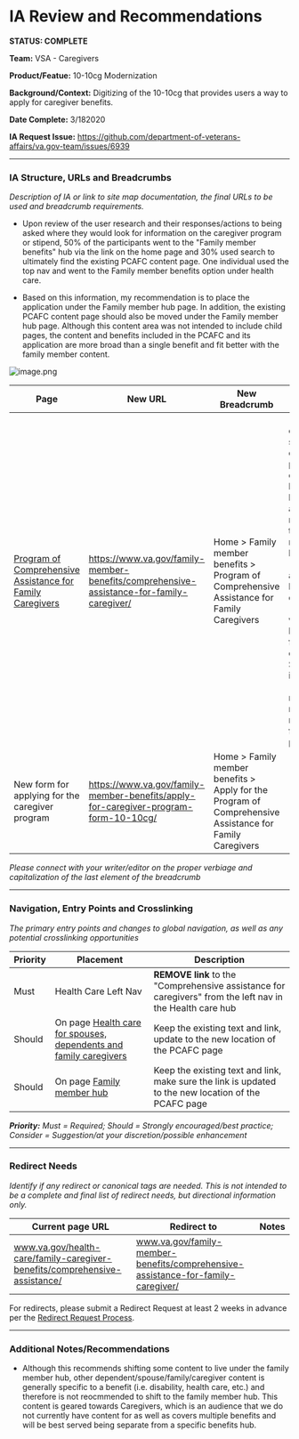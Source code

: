 # IA Review and Recommendations
**STATUS: COMPLETE**

**Team:** VSA - Caregivers

**Product/Featue:** 10-10cg Modernization

**Background/Context:** Digitizing of the 10-10cg that provides users a way to apply for caregiver benefits. 

**Date Complete:** 3/182020

**IA Request Issue:**  https://github.com/department-of-veterans-affairs/va.gov-team/issues/6939

<hr>

### IA Structure, URLs and Breadcrumbs <br>
*Description of IA or link to site map documentation, the final URLs to be used and breadcrumb requirements.*

- Upon review of the user research and their responses/actions to being asked where they would look for information on the caregiver program or stipend, 50% of the participants went to the "Family member benefits" hub via the link on the home page and 30% used search to ultimately find the existing PCAFC content page.  One individual used the top nav and went to the Family member benefits option under health care. 

- Based on this information, my recommendation is to place the application under the Family member hub page.  In addition, the existing PCAFC content page should also be moved under the Family member hub page. Although this content area was not intended to include child pages, the content and benefits included in the PCAFC and its application are more broad than a single benefit and fit better with the family member content. 

![image.png](https://images.zenhubusercontent.com/59ca6a73b0222d5de4792f1d/a3d3d317-2d8b-49a7-a378-082747d08da9)

Page | New URL | New Breadcrumb | Notes
--- | --- | --- | ---
[Program of Comprehensive Assistance for Family Caregivers](https://www.va.gov/health-care/family-caregiver-benefits/comprehensive-assistance/) | https://www.va.gov/family-member-benefits/comprehensive-assistance-for-family-caregiver/ | Home > Family member benefits > Program of Comprehensive Assistance for Family Caregivers | - This is an existing static content page currently living in health care and will be moved to the family member hub.<br> - The URL and breadcrumb change.<br> - A redirect will need to be created for the URL change. See redirect info below.<br> - The left nav will need to be removed from this page. 
New form for applying for the caregiver program | https://www.va.gov/family-member-benefits/apply-for-caregiver-program-form-10-10cg/ | Home > Family member benefits > Apply for the Program of Comprehensive Assistance for Family Caregivers | 

*Please connect with your writer/editor on the proper verbiage and capitalization of the last element of the breadcrumb*


<hr>

### Navigation, Entry Points and Crosslinking <br>
*The primary entry points and changes to global navigation, as well as any potential crosslinking opportunities*

Priority | Placement | Description
--- | --- | ---
Must| Health Care Left Nav | **REMOVE link** to the "Comprehensive assistance for caregivers" from the left nav in the Health care hub
Should | On page [Health care for spouses, dependents and family caregivers](https://www.va.gov/health-care/family-caregiver-benefits/) | Keep the existing text and link, update to the new location of the PCAFC page
Should | On page [Family member hub](https://www.va.gov/family-member-benefits/) | Keep the existing text and link, make sure the link is updated to the new location of the PCAFC page

️***Priority:** Must = Required; Should = Strongly encouraged/best practice; Consider = Suggestion/at your discretion/possible enhancement* 

<hr>

### Redirect Needs <br>
*Identify if any redirect or canonical tags are needed.  This is not intended to be a complete and final list of redirect needs, but directional information only.*  

Current page URL | Redirect to | Notes
--- | --- | ---
www.va.gov/health-care/family-caregiver-benefits/comprehensive-assistance/ | www.va.gov/family-member-benefits/comprehensive-assistance-for-family-caregiver/ | 

For redirects, please submit a Redirect Request at least 2 weeks in advance per the [Redirect Request Process](https://github.com/department-of-veterans-affairs/va.gov-team/blob/master/platform/information-architecture/request-redirect.md).

<hr>

### Additional Notes/Recommendations
- Although this recommends shifting some content to live under the family member hub, other dependent/spouse/family/caregiver content is generally specific to a benefit (i.e. disability, health care, etc.) and therefore is not reocmmended to shift to the family member hub. This content is geared towards Caregivers, which is an audience that we do not currently have content for as well as covers multiple benefits and will be best served being separate from a specific benefits hub. 


